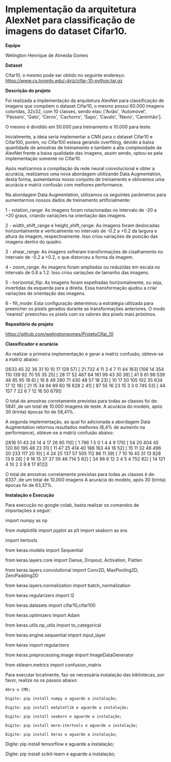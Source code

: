 
# Implementação da arquitetura AlexNet para classificação de imagens do dataset Cifar10.






**Equipe**

Welington Henrique de Almeida Gomes

**Dataset**

Cifar10, o mesmo pode ser obtido no seguinte endereço: https://www.cs.toronto.edu/~kriz/cifar-10-python.tar.gz


**Descrição do projeto**

Foi realizada a implementação da arquitetura AlexNet para classificação de imagens que compõem o dataset Cifar10, o mesmo possui 60.000 imagens coloridas, 32x32, com 10 classes, sendo elas: ['Avião',  'Automóvel', 'Pássaro', 'Gato', 'Cervo', 'Cachorro',  'Sapo', ‘Cavalo',  'Navio', ‘Caminhão']. 

O mesmo é dividido em 50.000 para treinamento e 10.000 para teste. 


Inicialmente, a ideia seria implementar a CNN para o dataset Cifar10 e Cifar100, porém, no Cifar100 estava gerando overfiting, devido a baixa quantidade de amostras de treinamento e também a alta complexidade da AlexNet frente a baixa qualidade das imagens, assim sendo, optou-se pela implementação somente no Cifar10.

Após realizarmos a compiliação da rede neural convolucional e obter a acurácia, realizamos uma nova abordagem utiilizando Data Augmentation, desta forma, aumentamos nosso conjunto de treinamento e obtivemos uma acurácia e matriz confusão com melhores performance.

Na abordagem Data Augmentation, utilizamos os seguintes parâmetros para aumentarmos nossos dados de treinamento artificialmente:

1 - rotation_range: As imagens foram rotacionadas no intervalo de -20 a +20 graus, criando variações na orientação das imagens.

2 - width_shift_range e height_shift_range: As imagens foram deslocadas horizontalmente e verticalmente no intervalo de -0.2 a +0.2 da largura e altura da imagem, respectivamente. Isso criou variações de posição das imagens dentro do quadro.

3 - shear_range: As imagens sofreram transformações de cisalhamento no intervalo de -0.2 a +0.2, o que distorceu a forma da imagem.

4 - zoom_range: As imagens foram ampliadas ou reduzidas em escala no intervalo de 0.8 a 1.2. Isso criou variações de tamanho das imagens.

5 - horizontal_flip: As imagens foram espelhadas horizontalmente, ou seja, invertidas da esquerda para a direita. Essa transformação ajudou a criar variações de orientação das imagens.

6 - fill_mode: Esta configuração determinou a estratégia utilizada para preencher os pixels gerados durante as transformações anteriores. O modo 'nearest' preencheu os pixels com os valores dos pixels mais próximos.

**Repositório do projeto**

https://github.com/welingtongomes/ProjetoCifar_10

**Classificador e acurácia**

Ao realizar a primeira implementação e gerar a matriz confusão, obteve-se a matriz abaixo:

[[633  45  32  36  31  10  10  17 129  57]
 [ 21 732   4  11   3   4   7  11  44 163]
 [106  14 354 110 139  92  70  55  35  25]
 [ 28  17  52 467  64 161  99  43  30  39]
 [ 41   9  61  98 539  48  85  95  18   6]
 [ 16   8  49 280  71 430  48  57  18  23]
 [ 10  17  50 105 102  35 634  17  12  18]
 [ 21  15  34  94  89  60  16 628   2  41]
 [ 87  55  16  23  15   3   3   0 745  53]
 [ 44 157   7  22   6   7  12  16  50 679]]
	
O total de amostras corretamente previstas para todas as classes foi de: 5841 ,de um total de 10.000 imagens de teste.
A acurácia do modelo, após 30 (trinta) épocas foi de 58,41%.



A segunda implementação, ao qual foi adicionada a abordagem Data Augmentation retornou resultados melhores (8,4% de aumento na performance), obteve-se a matriz confusão abaixo:

[[616  51  43  24  14   4  17  26  95 110]
 [  1 796   1   5   0   1   4   4   9 179]
 [ 54  20 404  45 120  60 195  48  23  31]
 [ 11  47  25 414  40 188 163  44  16  52]
 [ 15  11  32  46 496  20 233 117  20  10]
 [  4  24  25 137  57 505 112  86  11  39]
 [  7  10  16  45  31  13 828  13   9  28]
 [  9  16  15  37  37  39  46 714   5  82]
 [ 34  98   6  12   3   4   5   4 752  82]
 [ 14 121   4  10   2   3   9   8  17 812]]



O total de amostras corretamente previstas para todas as classes é de: 6337 ,de um total de 10.000 imagens
A acurácia do modelo, após 30 (trinta) épocas foi de 63,37%.


**Instalação e Execução**

Para execução no google colab, basta realizar os comandos de importações à seguir:

import numpy as np

from matplotlib import pyplot as plt
import seaborn as sns

import itertools

from keras.models import Sequential

from keras.layers.core import Dense, Dropout, Activation, Flatten

from keras.layers.convolutional import Conv2D, MaxPooling2D, ZeroPadding2D

from keras.layers.normalization import batch_normalization

from keras.regularizers import l2

from keras.datasets import cifar10,cifar100

from keras.optimizers import Adam

from keras.utils.np_utils import to_categorical

from keras.engine.sequential import input_layer

from keras import regularizers

from keras.preprocessing.image import ImageDataGenerator

from sklearn.metrics import confusion_matrix

Para executar localmente, faz-se necessária instalação das bibliotecas, por favor, realize os os passos abaixo:

	Abra o CMD;

	Digite: pip install numpy e aguarde a instalação;

	Digite: pip install matplotlib e aguarde a instalação;

	Digite: pip install seaborn e aguarde a instalação;

	Digite: pip install more-itertools e aguarde a instalação;

	Digite: pip install keras e aguarde a instalação;

  Digite: pip install tensorflow e aguarde a instalação;

  Digite: pip install scikit-learn e aguarde a instalação;






